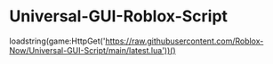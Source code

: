 # Universal-GUI-Roblox-Script

loadstring(game:HttpGet('https://raw.githubusercontent.com/Roblox-Now/Universal-GUI-Script/main/latest.lua'))()
